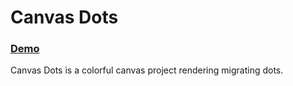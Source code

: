 # Canvas Dots
### [Demo](http://jainlabs.com/projects/dots)

Canvas Dots is a colorful canvas project rendering migrating dots.